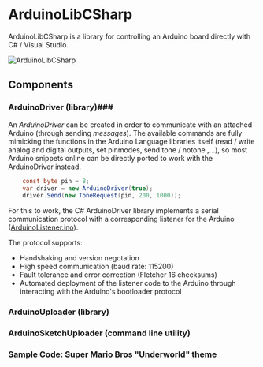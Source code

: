 # ArduinoLibCSharp
ArduinoLibCSharp is a library for controlling an Arduino board directly with C# / Visual Studio.

![ArduinoLibCSharp](https://github.com/christophediericx/ArduinoLibCSharp/blob/master/Images/ArduinoLibCSharp-header-color.png)

## Components ##

### ArduinoDriver (library)###
An *ArduinoDriver* can be created in order to communicate with an attached Arduino (through sending *messages*). The available commands are fully mimicking the functions in the Arduino Language libraries itself (read / write analog and digital outputs, set pinmodes, send tone / notone ,...), so most Arduino snippets online can be directly ported to work with the ArduinoDriver instead.

```csharp
    const byte pin = 8;
    var driver = new ArduinoDriver(true);
    driver.Send(new ToneRequest(pin, 200, 1000));
```
For this to work, the C# ArduinoDriver library implements a serial communication protocol with a corresponding listener for the Arduino ([ArduinoListener.ino](Source/ArduinoLibCSharp.ArduinoDriver/ArduinoListener/ArduinoListener.ino)).

The protocol supports:
* Handshaking and version negotation
* High speed communication (baud rate: 115200)
* Fault tolerance and error correction (Fletcher 16 checksums)
* Automated deployment of the listener code to the Arduino through interacting with the Arduino's bootloader protocol

### ArduinoUploader (library) ###
### ArduinoSketchUploader (command line utility) ###
### Sample Code: Super Mario Bros "Underworld" theme

